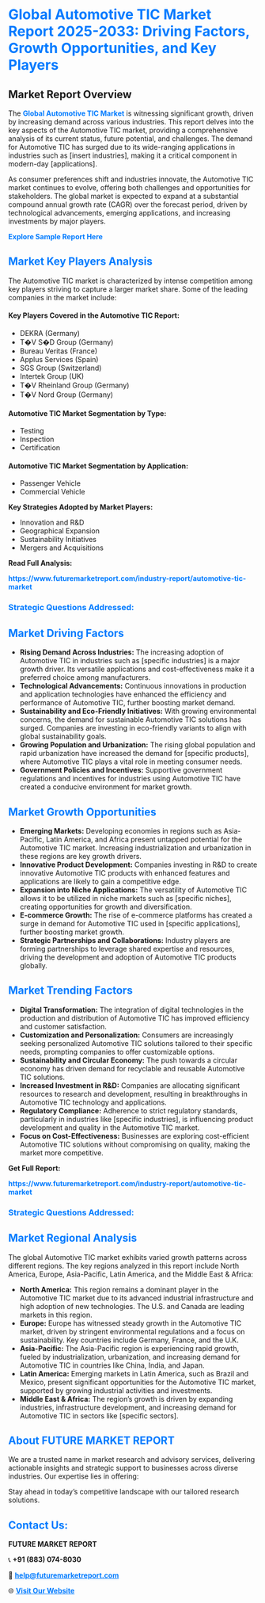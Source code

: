 <h1 style="color: #007BFF;">Global Automotive TIC Market Report 2025-2033: Driving Factors, Growth Opportunities, and Key Players</h1>

<section id="overview">
<h2>Market Report Overview</h2>
<p>The <a href="https://www.futuremarketreport.com/industry-report/automotive-tic-market" style="color: #007BFF; text-decoration: none;"><strong>Global Automotive TIC Market</strong></a> is witnessing significant growth, driven by increasing demand across various industries. This report delves into the key aspects of the Automotive TIC market, providing a comprehensive analysis of its current status, future potential, and challenges. The demand for Automotive TIC has surged due to its wide-ranging applications in industries such as [insert industries], making it a critical component in modern-day [applications].</p>
<p>As consumer preferences shift and industries innovate, the Automotive TIC market continues to evolve, offering both challenges and opportunities for stakeholders. The global market is expected to expand at a substantial compound annual growth rate (CAGR) over the forecast period, driven by technological advancements, emerging applications, and increasing investments by major players.</p>
</section>

<section id="overview">
<p><a href="https://www.futuremarketreport.com/request-sample/reportId=84922" style="color: #007BFF; text-decoration: none;"><strong>Explore Sample Report Here</strong></a></p>
</section>

<section id="key-players">
<h2 style="color: #007BFF;">Market Key Players Analysis</h2>
<p>The Automotive TIC market is characterized by intense competition among key players striving to capture a larger market share. Some of the leading companies in the market include:</p>
<h4>Key Players Covered in the Automotive TIC Report:</h4>
<ul><li>DEKRA (Germany)</li><li>T�V S�D Group (Germany)</li><li>Bureau Veritas (France)</li><li>Applus Services (Spain)</li><li>SGS Group (Switzerland)</li><li>Intertek Group (UK)</li><li>T�V Rheinland Group (Germany)</li><li>T�V Nord Group (Germany)</li></ul>
<h4>Automotive TIC Market Segmentation by Type:</h4>
<ul><li>Testing</li><li>Inspection</li><li>Certification</li></ul>

<h4>Automotive TIC Market Segmentation by Application:</h4>
<ul><li>Passenger Vehicle</li><li>Commercial Vehicle</li></ul>
<p><strong>Key Strategies Adopted by Market Players:</strong></p>
<ul>
<li>Innovation and R&D</li>
<li>Geographical Expansion</li>
<li>Sustainability Initiatives</li>
<li>Mergers and Acquisitions</li>
</ul>
</section>

<section>
<p><strong>Read Full Analysis: </strong></p><a href="https://www.futuremarketreport.com/industry-report/automotive-tic-market" style="color: #007BFF; text-decoration: none;"><strong>https://www.futuremarketreport.com/industry-report/automotive-tic-market</strong></a>
<h3 style="color: #007BFF;">Strategic Questions Addressed:</h3>
</section>

<section id="driving-factors">
<h2 style="color: #007BFF;">Market Driving Factors</h2>
<ul>
<li><strong>Rising Demand Across Industries:</strong> The increasing adoption of Automotive TIC in industries such as [specific industries] is a major growth driver. Its versatile applications and cost-effectiveness make it a preferred choice among manufacturers.</li>
<li><strong>Technological Advancements:</strong> Continuous innovations in production and application technologies have enhanced the efficiency and performance of Automotive TIC, further boosting market demand.</li>
<li><strong>Sustainability and Eco-Friendly Initiatives:</strong> With growing environmental concerns, the demand for sustainable Automotive TIC solutions has surged. Companies are investing in eco-friendly variants to align with global sustainability goals.</li>
<li><strong>Growing Population and Urbanization:</strong> The rising global population and rapid urbanization have increased the demand for [specific products], where Automotive TIC plays a vital role in meeting consumer needs.</li>
<li><strong>Government Policies and Incentives:</strong> Supportive government regulations and incentives for industries using Automotive TIC have created a conducive environment for market growth.</li>
</ul>
</section>

<section id="growth-opportunities">
<h2 style="color: #007BFF;">Market Growth Opportunities</h2>
<ul>
<li><strong>Emerging Markets:</strong> Developing economies in regions such as Asia-Pacific, Latin America, and Africa present untapped potential for the Automotive TIC market. Increasing industrialization and urbanization in these regions are key growth drivers.</li>
<li><strong>Innovative Product Development:</strong> Companies investing in R&D to create innovative Automotive TIC products with enhanced features and applications are likely to gain a competitive edge.</li>
<li><strong>Expansion into Niche Applications:</strong> The versatility of Automotive TIC allows it to be utilized in niche markets such as [specific niches], creating opportunities for growth and diversification.</li>
<li><strong>E-commerce Growth:</strong> The rise of e-commerce platforms has created a surge in demand for Automotive TIC used in [specific applications], further boosting market growth.</li>
<li><strong>Strategic Partnerships and Collaborations:</strong> Industry players are forming partnerships to leverage shared expertise and resources, driving the development and adoption of Automotive TIC products globally.</li>
</ul>
</section>

<section id="trending-factors">
<h2 style="color: #007BFF;">Market Trending Factors</h2>
<ul>
<li><strong>Digital Transformation:</strong> The integration of digital technologies in the production and distribution of Automotive TIC has improved efficiency and customer satisfaction.</li>
<li><strong>Customization and Personalization:</strong> Consumers are increasingly seeking personalized Automotive TIC solutions tailored to their specific needs, prompting companies to offer customizable options.</li>
<li><strong>Sustainability and Circular Economy:</strong> The push towards a circular economy has driven demand for recyclable and reusable Automotive TIC solutions.</li>
<li><strong>Increased Investment in R&D:</strong> Companies are allocating significant resources to research and development, resulting in breakthroughs in Automotive TIC technology and applications.</li>
<li><strong>Regulatory Compliance:</strong> Adherence to strict regulatory standards, particularly in industries like [specific industries], is influencing product development and quality in the Automotive TIC market.</li>
<li><strong>Focus on Cost-Effectiveness:</strong> Businesses are exploring cost-efficient Automotive TIC solutions without compromising on quality, making the market more competitive.</li>
</ul>
</section>

<section>
<p><strong>Get Full Report: </strong></p><a href="https://www.futuremarketreport.com/industry-report/automotive-tic-market" style="color: #007BFF; text-decoration: none;"><strong>https://www.futuremarketreport.com/industry-report/automotive-tic-market</strong></a>
<h3 style="color: #007BFF;">Strategic Questions Addressed:</h3>
</section>


<section id="regional-analysis">
<h2 style="color: #007BFF;">Market Regional Analysis</h2>
<p>The global Automotive TIC market exhibits varied growth patterns across different regions. The key regions analyzed in this report include North America, Europe, Asia-Pacific, Latin America, and the Middle East & Africa:</p>
<ul>
<li><strong>North America:</strong> This region remains a dominant player in the Automotive TIC market due to its advanced industrial infrastructure and high adoption of new technologies. The U.S. and Canada are leading markets in this region.</li>
<li><strong>Europe:</strong> Europe has witnessed steady growth in the Automotive TIC market, driven by stringent environmental regulations and a focus on sustainability. Key countries include Germany, France, and the U.K.</li>
<li><strong>Asia-Pacific:</strong> The Asia-Pacific region is experiencing rapid growth, fueled by industrialization, urbanization, and increasing demand for Automotive TIC in countries like China, India, and Japan.</li>
<li><strong>Latin America:</strong> Emerging markets in Latin America, such as Brazil and Mexico, present significant opportunities for the Automotive TIC market, supported by growing industrial activities and investments.</li>
<li><strong>Middle East & Africa:</strong> The region’s growth is driven by expanding industries, infrastructure development, and increasing demand for Automotive TIC in sectors like [specific sectors].</li>
</ul>
</section>

<footer>
<h2 style="color: #007BFF;">About FUTURE MARKET REPORT</h2>
<p>We are a trusted name in market research and advisory services, delivering actionable insights and strategic support to businesses across diverse industries. Our expertise lies in offering:</p>

<p>Stay ahead in today’s competitive landscape with our tailored research solutions.</p>

<h2 style="color: #007BFF;">Contact Us:</h2>
<p><strong>FUTURE MARKET REPORT</strong></p>
<p>📞 <strong>+91 (883) 074-8030</strong></p>
<p>📧 <strong><a href="mailto:help@futuremarketreport.com" style="color: #007BFF;">help@futuremarketreport.com</a></strong></p>
<p>🌐 <strong><a href="https://www.futuremarketreport.com/" style="color: #007BFF;">Visit Our Website</a></strong></p>
</footer>
